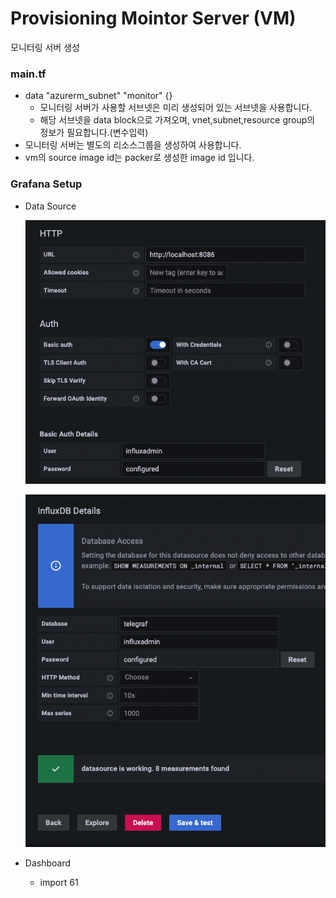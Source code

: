 # Provisioning Mointor Server (VM)
모니터링 서버 생성

### main.tf
- data "azurerm_subnet" "monitor" {}
    - 모니터링 서버가 사용할 서브넷은 미리 생성되어 있는 서브넷을 사용합니다.
    - 해당 서브넷을 data block으로 가져오며, vnet,subnet,resource group의 정보가 필요합니다.(변수입력)
- 모니터링 서버는 별도의 리소스그룹을 생성하여 사용합니다.
- vm의 source image id는 packer로 생성한 image id 입니다.

### Grafana Setup
- Data Source

    ![datasource_01](../../_img/data_source_01.png)
    
    ![datasource_01](../../_img/data_source_02.png)
- Dashboard
    - import 61